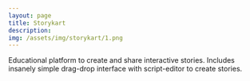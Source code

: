 ```yaml
---
layout: page
title: Storykart
description:
img: /assets/img/storykart/1.png
---
```


Educational platform to create and share interactive stories. Includes insanely simple drag-drop interface with script-editor to create stories.

<div class="img_row">
    <img class="col three left" src="{{ site.baseurl }}/assets/img/storykart/1.png" alt="" title="example image"/>
</div>


<div class="img_row">
    <img class="col three left" src="{{ site.baseurl }}/assets/img/storykart/2.png" alt="" title="example image"/>
</div>

<div class="img_row">
    <img class="col three left" src="{{ site.baseurl }}/assets/img/storykart/3.png" alt="" title="example image"/>
</div>

<div class="img_row">
    <img class="col three left" src="{{ site.baseurl }}/assets/img/storykart/4.png" alt="" title="example image"/>
</div>

